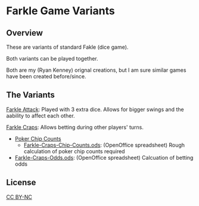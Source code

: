 Farkle Game Variants
================

Overview
----------------

These are variants of standard Fakle (dice game).

Both variants can be played together.

Both are my (Ryan Kenney) orignal creations,
but I am sure similar games have been created before/since.


The Variants
----------------

[Farkle Attack](docs/Farkle-Attack.md): Played with 3 extra dice. Allows for bigger swings and the aability to affect each other.

[Farkle Craps](docs/Farkle-Craps.md): Allows betting during other players' turns.

* [Poker Chip Counts](docs/Poker-Chip-Counts.md)
    * [Farkle-Craps-Chip-Counts.ods](docs/Farkle-Craps-Chip-Counts.ods): (OpenOffice spreadsheet) Rough calculation of poker chip counts required
* [Farkle-Craps-Odds.ods](docs/Farkle-Craps-Odds.ods): (OpenOffice spreadsheet) Calcuation of betting odds


License
----------------

[CC BY-NC](LICENSE)
